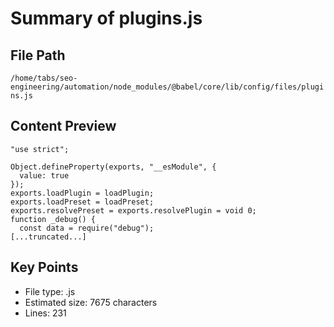 # Summary of plugins.js
  
## File Path
`/home/tabs/seo-engineering/automation/node_modules/@babel/core/lib/config/files/plugins.js`

## Content Preview
```
"use strict";

Object.defineProperty(exports, "__esModule", {
  value: true
});
exports.loadPlugin = loadPlugin;
exports.loadPreset = loadPreset;
exports.resolvePreset = exports.resolvePlugin = void 0;
function _debug() {
  const data = require("debug");
[...truncated...]
```

## Key Points
- File type: .js
- Estimated size: 7675 characters
- Lines: 231
